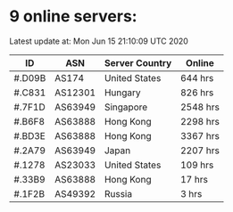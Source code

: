 # 9 online servers:

Latest update at: Mon Jun 15 21:10:09 UTC 2020

| ID | ASN | Server Country | Online |
| -- | --- | -------------- | ------ |
| #.D09B | AS174 | United States | 644 hrs |
| #.C831 | AS12301 | Hungary | 826 hrs |
| #.7F1D | AS63949 | Singapore | 2548 hrs |
| #.B6F8 | AS63888 | Hong Kong | 2298 hrs |
| #.BD3E | AS63888 | Hong Kong | 3367 hrs |
| #.2A79 | AS63949 | Japan | 2207 hrs |
| #.1278 | AS23033 | United States | 109 hrs |
| #.33B9 | AS63888 | Hong Kong | 17 hrs |
| #.1F2B | AS49392 | Russia | 3 hrs |

